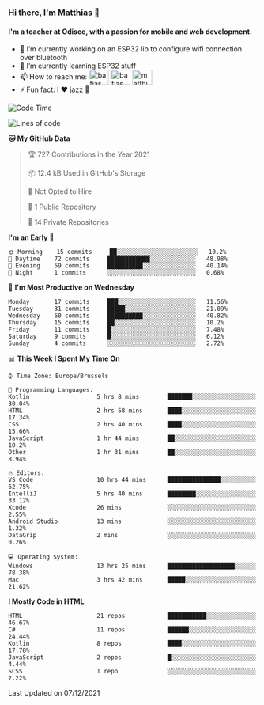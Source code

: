 ### Hi there, I'm Matthias 👋

#### I'm a teacher at Odisee, with a passion for mobile and web development.

- 🔭 I’m currently working on an ESP32 lib to configure wifi connection over bluetooth
- 🌱 I’m currently learning ESP32 stuff
- 📫 How to reach me: <a href="https://dev.to/batjas" target="_blank"><img align="center" src="https://raw.githubusercontent.com/rahuldkjain/github-profile-readme-generator/master/src/images/icons/Social/devto.svg" alt="batjas" height="30" width="40" /></a>
<a href="https://twitter.com/batjas" target="_blank"><img align="center" src="https://raw.githubusercontent.com/rahuldkjain/github-profile-readme-generator/master/src/images/icons/Social/twitter.svg" alt="batjas" height="30" width="40" /></a>
<a href="https://linkedin.com/in/matthiasdruwé" target="_blank"><img align="center" src="https://raw.githubusercontent.com/rahuldkjain/github-profile-readme-generator/master/src/images/icons/Social/linked-in-alt.svg" alt="matthiasdruwé" height="30" width="40" /></a>
- ⚡ Fun fact: I ❤ jazz 🎷


<!--START_SECTION:waka-->
![Code Time](http://img.shields.io/badge/Code%20Time-17%20hrs%2020%20mins-blue)

![Lines of code](https://img.shields.io/badge/From%20Hello%20World%20I%27ve%20Written-39%20Thousand%20lines%20of%20code-blue)

**🐱 My GitHub Data** 

> 🏆 727 Contributions in the Year 2021
 > 
> 📦 12.4 kB Used in GitHub's Storage 
 > 
> 🚫 Not Opted to Hire
 > 
> 📜 1 Public Repository 
 > 
> 🔑 14 Private Repositories  
 > 
**I'm an Early 🐤** 

```text
🌞 Morning    15 commits     ██░░░░░░░░░░░░░░░░░░░░░░░   10.2% 
🌆 Daytime    72 commits     ████████████░░░░░░░░░░░░░   48.98% 
🌃 Evening    59 commits     ██████████░░░░░░░░░░░░░░░   40.14% 
🌙 Night      1 commits      ░░░░░░░░░░░░░░░░░░░░░░░░░   0.68%

```
📅 **I'm Most Productive on Wednesday** 

```text
Monday       17 commits     ███░░░░░░░░░░░░░░░░░░░░░░   11.56% 
Tuesday      31 commits     █████░░░░░░░░░░░░░░░░░░░░   21.09% 
Wednesday    60 commits     ██████████░░░░░░░░░░░░░░░   40.82% 
Thursday     15 commits     ██░░░░░░░░░░░░░░░░░░░░░░░   10.2% 
Friday       11 commits     █░░░░░░░░░░░░░░░░░░░░░░░░   7.48% 
Saturday     9 commits      █░░░░░░░░░░░░░░░░░░░░░░░░   6.12% 
Sunday       4 commits      ░░░░░░░░░░░░░░░░░░░░░░░░░   2.72%

```


📊 **This Week I Spent My Time On** 

```text
⌚︎ Time Zone: Europe/Brussels

💬 Programming Languages: 
Kotlin                   5 hrs 8 mins        ███████░░░░░░░░░░░░░░░░░░   30.04% 
HTML                     2 hrs 58 mins       ████░░░░░░░░░░░░░░░░░░░░░   17.34% 
CSS                      2 hrs 40 mins       ████░░░░░░░░░░░░░░░░░░░░░   15.66% 
JavaScript               1 hr 44 mins        ██░░░░░░░░░░░░░░░░░░░░░░░   10.2% 
Other                    1 hr 31 mins        ██░░░░░░░░░░░░░░░░░░░░░░░   8.94%

🔥 Editors: 
VS Code                  10 hrs 44 mins      ███████████████░░░░░░░░░░   62.75% 
IntelliJ                 5 hrs 40 mins       ████████░░░░░░░░░░░░░░░░░   33.12% 
Xcode                    26 mins             ░░░░░░░░░░░░░░░░░░░░░░░░░   2.55% 
Android Studio           13 mins             ░░░░░░░░░░░░░░░░░░░░░░░░░   1.32% 
DataGrip                 2 mins              ░░░░░░░░░░░░░░░░░░░░░░░░░   0.26%

💻 Operating System: 
Windows                  13 hrs 25 mins      ███████████████████░░░░░░   78.38% 
Mac                      3 hrs 42 mins       █████░░░░░░░░░░░░░░░░░░░░   21.62%

```

**I Mostly Code in HTML** 

```text
HTML                     21 repos            ███████████░░░░░░░░░░░░░░   46.67% 
C#                       11 repos            ██████░░░░░░░░░░░░░░░░░░░   24.44% 
Kotlin                   8 repos             ████░░░░░░░░░░░░░░░░░░░░░   17.78% 
JavaScript               2 repos             █░░░░░░░░░░░░░░░░░░░░░░░░   4.44% 
SCSS                     1 repo              ░░░░░░░░░░░░░░░░░░░░░░░░░   2.22%

```



 Last Updated on 07/12/2021
<!--END_SECTION:waka-->
